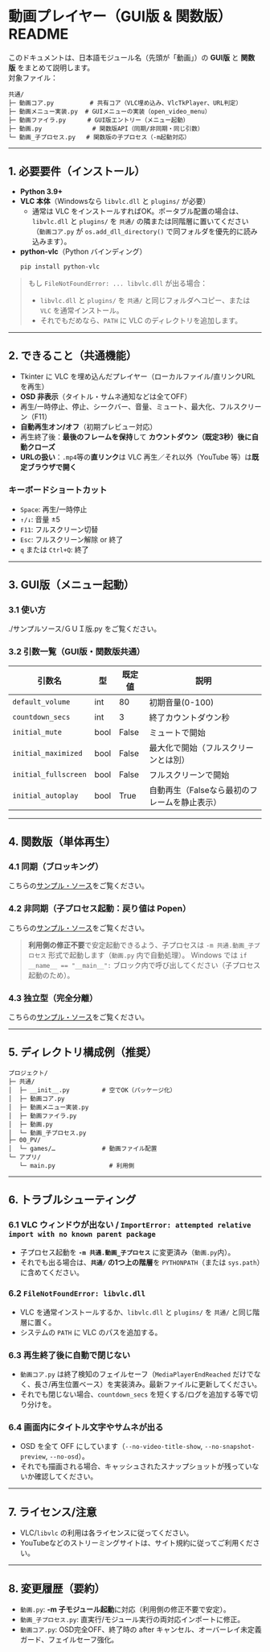 # 動画プレイヤー（GUI版 & 関数版）README

このドキュメントは、日本語モジュール名（先頭が「動画」）の **GUI版** と **関数版** をまとめて説明します。  
対象ファイル：

```
共通/
├─ 動画コア.py          # 共有コア（VLC埋め込み、VlcTkPlayer、URL判定）
├─ 動画メニュー実装.py  # GUIメニューの実装（open_video_menu）
├─ 動画ファイラ.py      # GUI版エントリー（メニュー起動）
├─ 動画.py              # 関数版API（同期/非同期・同じ引数）
└─ 動画_子プロセス.py   # 関数版の子プロセス（-m起動対応）
```

---

## 1. 必要要件（インストール）

- **Python 3.9+**
- **VLC 本体**（Windowsなら `libvlc.dll` と `plugins/` が必要）  
  - 通常は VLC をインストールすればOK。ポータブル配置の場合は、`libvlc.dll` と `plugins/` を `共通/` の隣または同階層に置いてください（`動画コア.py` が `os.add_dll_directory()` で同フォルダを優先的に読み込みます）。
- **python-vlc**（Python バインディング）
  ```bash
  pip install python-vlc
  ```

> もし `FileNotFoundError: ... libvlc.dll` が出る場合：  
> - `libvlc.dll` と `plugins/` を `共通/` と同じフォルダへコピー、または `VLC` を通常インストール。  
> - それでもだめなら、`PATH` に VLC のディレクトリを追加します。

---

## 2. できること（共通機能）

- Tkinter に VLC を埋め込んだプレイヤー（ローカルファイル/直リンクURLを再生）
- **OSD 非表示**（タイトル・サムネ通知などは全てOFF）
- 再生/一時停止、停止、シークバー、音量、ミュート、最大化、フルスクリーン（F11）
- **自動再生オン/オフ**（初期プレビュー対応）
- 再生終了後：**最後のフレームを保持**して **カウントダウン（既定3秒）後に自動クローズ**
- **URLの扱い**：`.mp4`等の**直リンク**は VLC 再生／それ以外（YouTube 等）は**既定ブラウザで開く**

### キーボードショートカット
- `Space`: 再生/一時停止
- `↑/↓`: 音量 ±5
- `F11`: フルスクリーン切替
- `Esc`: フルスクリーン解除 or 終了
- `q` または `Ctrl+Q`: 終了

---

## 3. GUI版（メニュー起動）

### 3.1 使い方
./サンプルソース/ＧＵＩ版.py をご覧ください。

### 3.2 引数一覧（GUI版・関数版共通）
| 引数名               | 型   | 既定値 | 説明                                         |
|----------------------|------|--------|----------------------------------------------|
| `default_volume`     | int  | 80     | 初期音量(0-100)                              |
| `countdown_secs`     | int  | 3      | 終了カウントダウン秒                         |
| `initial_mute`       | bool | False  | ミュートで開始                               |
| `initial_maximized`  | bool | False  | 最大化で開始（フルスクリーンとは別）         |
| `initial_fullscreen` | bool | False  | フルスクリーンで開始                         |
| `initial_autoplay`   | bool | True   | 自動再生（Falseなら最初のフレームを静止表示）|

---

## 4. 関数版（単体再生）

### 4.1 同期（ブロッキング）
こちらの[サンプル・ソース](./サンプルソース/関数版_同期型.py)をご覧ください。

### 4.2 非同期（子プロセス起動：戻り値は Popen）
こちらの[サンプル・ソース](./サンプルソース/関数版_非同期型.py)をご覧ください。
> **利用側の修正不要**で安定起動できるよう、子プロセスは `-m 共通.動画_子プロセス` 形式で起動します（`動画.py` 内で自動処理）。
> Windows では `if __name__ == "__main__":` ブロック内で呼び出してください（子プロセス起動のため）。

### 4.3 独立型（完全分離）
こちらの[サンプル・ソース](./サンプルソース/関数版_独立型.py)をご覧ください。


---

## 5. ディレクトリ構成例（推奨）

```
プロジェクト/
├─ 共通/
│  ├─ __init__.py         # 空でOK（パッケージ化）
│  ├─ 動画コア.py
│  ├─ 動画メニュー実装.py
│  ├─ 動画ファイラ.py
│  ├─ 動画.py
│  └─ 動画_子プロセス.py
├─ 00_PV/
│  └─ games/…             # 動画ファイル配置
└─ アプリ/
   └─ main.py               # 利用側
```
---

## 6. トラブルシューティング

### 6.1 VLC ウィンドウが出ない / `ImportError: attempted relative import with no known parent package`
- 子プロセス起動を **`-m 共通.動画_子プロセス`** に変更済み（`動画.py`内）。  
- それでも出る場合は、**`共通/` の1つ上の階層**を `PYTHONPATH`（または `sys.path`）に含めてください。

### 6.2 `FileNotFoundError: libvlc.dll`
- VLC を通常インストールするか、`libvlc.dll` と `plugins/` を `共通/` と同じ階層に置く。  
- システムの `PATH` に VLC のパスを追加する。

### 6.3 再生終了後に自動で閉じない
- `動画コア.py` は終了検知のフェイルセーフ（`MediaPlayerEndReached` だけでなく、長さ/再生位置ベース）を実装済み。最新ファイルに更新してください。
- それでも閉じない場合、`countdown_secs` を短くする/ログを追加する等で切り分けを。

### 6.4 画面内にタイトル文字やサムネが出る
- OSD を全て OFF にしています（`--no-video-title-show`, `--no-snapshot-preview`, `--no-osd`）。
- それでも描画される場合、キャッシュされたスナップショットが残っていないか確認してください。

---

## 7. ライセンス/注意
- VLC/`libvlc` の利用は各ライセンスに従ってください。
- YouTubeなどのストリーミングサイトは、サイト規約に従ってご利用ください。

---

## 8. 変更履歴（要約）
- `動画.py`: **-m 子モジュール起動**に対応（利用側の修正不要で安定）。
- `動画_子プロセス.py`: 直実行/モジュール実行の両対応インポートに修正。
- `動画コア.py`: OSD完全OFF、終了時の after キャンセル、オーバーレイ未定義ガード、フェイルセーフ強化。
